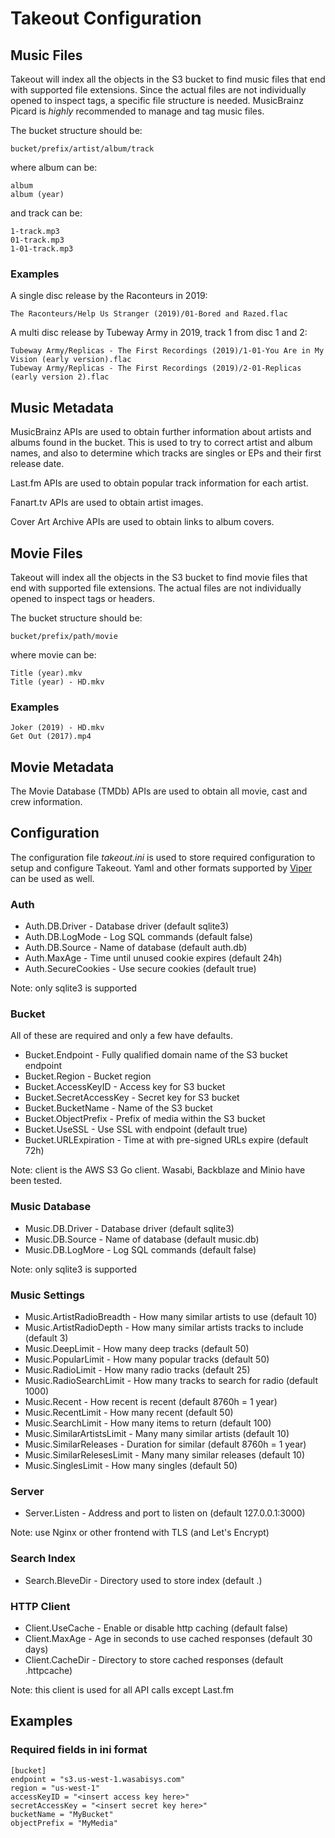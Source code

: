 # Takeout Configuration

## Music Files

Takeout will index all the objects in the S3 bucket to find music
files that end with supported file extensions. Since the actual files
are not individually opened to inspect tags, a specific file structure
is needed. MusicBrainz Picard is _highly_ recommended to manage and tag
music files.

The bucket structure should be:

	bucket/prefix/artist/album/track

where album can be:

	album
	album (year)

and track can be:

	1-track.mp3
	01-track.mp3
	1-01-track.mp3

### Examples

A single disc release by the Raconteurs in 2019:

	The Raconteurs/Help Us Stranger (2019)/01-Bored and Razed.flac

A multi disc release by Tubeway Army in 2019, track 1 from disc 1 and 2:

	Tubeway Army/Replicas - The First Recordings (2019)/1-01-You Are in My Vision (early version).flac
	Tubeway Army/Replicas - The First Recordings (2019)/2-01-Replicas (early version 2).flac

## Music Metadata

MusicBrainz APIs are used to obtain further information about artists
and albums found in the bucket. This is used to try to correct artist
and album names, and also to determine which tracks are singles or EPs
and their first release date.

Last.fm APIs are used to obtain popular track information for each
artist.

Fanart.tv APIs are used to obtain artist images.

Cover Art Archive APIs are used to obtain links to album covers.

## Movie Files

Takeout will index all the objects in the S3 bucket to find movie
files that end with supported file extensions. The actual files
are not individually opened to inspect tags or headers.

The bucket structure should be:

	bucket/prefix/path/movie

where movie can be:

    Title (year).mkv
    Title (year) - HD.mkv

### Examples

    Joker (2019) - HD.mkv
	Get Out (2017).mp4

## Movie Metadata

The Movie Database (TMDb) APIs are used to obtain all movie, cast and crew information.

## Configuration ##

The configuration file _takeout.ini_ is used to store required configuration to
setup and configure Takeout. Yaml and other formats supported by
[Viper](https://github.com/spf13/viper) can be used as well.


### Auth

* Auth.DB.Driver - Database driver (default sqlite3)
* Auth.DB.LogMode - Log SQL commands (default false)
* Auth.DB.Source - Name of database (default auth.db)
* Auth.MaxAge - Time until unused cookie expires (default 24h)
* Auth.SecureCookies - Use secure cookies (default true)

Note: only sqlite3 is supported

### Bucket

All of these are required and only a few have defaults.

* Bucket.Endpoint - Fully qualified domain name of the S3 bucket endpoint
* Bucket.Region - Bucket region
* Bucket.AccessKeyID - Access key for S3 bucket
* Bucket.SecretAccessKey - Secret key for S3 bucket
* Bucket.BucketName - Name of the S3 bucket
* Bucket.ObjectPrefix - Prefix of media within the S3 bucket
* Bucket.UseSSL - Use SSL with endpoint (default true)
* Bucket.URLExpiration - Time at with pre-signed URLs expire (default 72h)

Note: client is the AWS S3 Go client. Wasabi, Backblaze and Minio have been tested.

### Music Database

* Music.DB.Driver - Database driver (default sqlite3)
* Music.DB.Source - Name of database (default music.db)
* Music.DB.LogMore - Log SQL commands (default false)

Note: only sqlite3 is supported

### Music Settings

* Music.ArtistRadioBreadth - How many similar artists to use (default 10)
* Music.ArtistRadioDepth - How many similar artists tracks to include (default 3)
* Music.DeepLimit - How many deep tracks (default 50)
* Music.PopularLimit - How many popular tracks (default 50)
* Music.RadioLimit - How many radio tracks (default 25)
* Music.RadioSearchLimit - How many tracks to search for radio (default 1000)
* Music.Recent - How recent is recent (default 8760h = 1 year)
* Music.RecentLimit - How many recent (default 50)
* Music.SearchLimit - How many items to return (default 100)
* Music.SimilarArtistsLimit - Many many similar artists (default 10)
* Music.SimilarReleases - Duration for similar (default 8760h = 1 year)
* Music.SimilarRelesesLimit - Many many similar releases (default 10)
* Music.SinglesLimit - How many singles (default 50)

### Server

* Server.Listen - Address and port to listen on (default 127.0.0.1:3000)

Note: use Nginx or other frontend with TLS (and Let's Encrypt)

### Search Index

* Search.BleveDir - Directory used to store index (default .)

### HTTP Client

* Client.UseCache - Enable or disable http caching (default false)
* Client.MaxAge - Age in seconds to use cached responses (default 30 days)
* Client.CacheDir - Directory to store cached responses (default .httpcache)

Note: this client is used for all API calls except Last.fm

## Examples

### Required fields in ini format

	[bucket]
	endpoint = "s3.us-west-1.wasabisys.com"
	region = "us-west-1"
	accessKeyID = "<insert access key here>"
	secretAccessKey = "<insert secret key here>"
	bucketName = "MyBucket"
	objectPrefix = "MyMedia"
